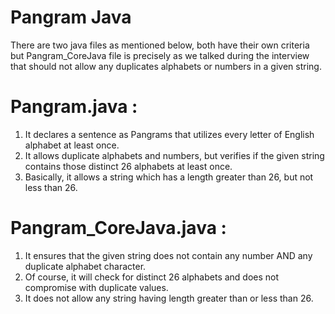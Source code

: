 # Pangram Java

There are two java files as mentioned below, both have their own criteria but Pangram_CoreJava file is precisely as we talked during the interview that should not allow any duplicates alphabets or numbers in a given string. 

# Pangram.java : 
1. It declares a sentence as Pangrams that utilizes every letter of English alphabet at least once.
2. It allows duplicate alphabets and numbers, but verifies if the given string contains those distinct 26 alphabets at least once.
3. Basically, it allows a string which has a length greater than 26, but not less than 26.

# Pangram_CoreJava.java : 
1. It ensures that the given string does not contain any number AND any duplicate alphabet character.
2. Of course, it will check for distinct 26 alphabets and does not compromise with duplicate values.
3. It does not allow any string having length greater than or less than 26.
